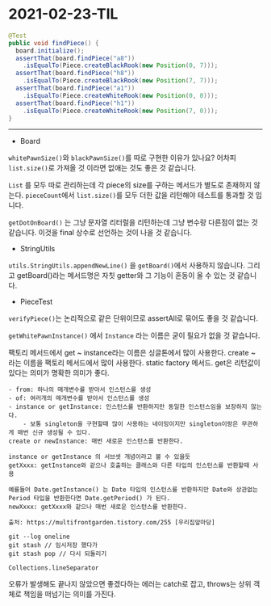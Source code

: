 # 2021-02-23-TIL

```java
@Test
public void findPiece() {
  board.initialize();
  assertThat(board.findPiece("a8"))
    .isEqualTo(Piece.createBlackRook(new Position(0, 7)));
  assertThat(board.findPiece("h8"))
    .isEqualTo(Piece.createBlackRook(new Position(7, 7)));
  assertThat(board.findPiece("a1"))
    .isEqualTo(Piece.createWhiteRook(new Position(0, 0)));
  assertThat(board.findPiece("h1"))
    .isEqualTo(Piece.createWhiteRook(new Position(7, 0)));
}
```

---

- Board

`whitePawnSize()`와 `blackPawnSize()`를 따로 구현한 이유가 있나요? 어차피 `list.size()`로 가져올 것 이라면 없애는 것도 좋은 것 같습니다.

`List` 를 모두 따로 관리하는데 각 piece의 size를 구하는 메서드가 별도로 존재하지 않는다. `pieceCount`에서 `list.size()`를 모두 더한 값을 리턴해야 테스트를 통과할 것 입니다.

`getDotOnBoard()` 는 그냥 문자열 리터럴을 리턴하는데 그냥 변수랑 다른점이 없는 것 같습니다. 이것을 final 상수로 선언하는 것이 나을 것 같습니다.

- StringUtils

`utils.StringUtils.appendNewLine()` 을 `getBoard()`에서 사용하지 않습니다. 그리고 getBoard()라는 메서드명은 자칫 getter와 그 기능이 혼동이 올 수 있는 것 같습니다.

- PieceTest

`verifyPiece()`는 논리적으로 같은 단위이므로 assertAll로 묶어도 좋을 것 같습니다.

`getWhitePawnInstance()` 에서 `Instance` 라는 이름은 굳이 필요가 없을 것 같습니다.

팩토리 메서드에서 get ~ instance라는 이름은 싱글톤에서 많이 사용한다. create ~ 라는 이름을 팩토리 메서드에서 많이 사용한다. static factory 메서드. get은 리턴값이 있다는 의미가 명확한 의미가 좋다.

```
- from: 하나의 매개변수를 받아서 인스턴스를 생성
- of: 여러개의 매개변수를 받아서 인스턴스를 생성
- instance or getInstance: 인스턴스를 반환하지만 동일한 인스턴스임을 보장하지 않는다.
	- 보통 singleton을 구현할때 많이 사용하는 네이밍이지만 singleton이랑은 무관하게 매번 신규 생성될 수 있다.
create or newInstance: 매번 새로운 인스턴스를 반환한다.

instance or getInstance 의 서브셋 개념이라고 볼 수 있을듯
getXxxx: getInstance와 같으나 호출하는 클래스와 다른 타입의 인스턴스를 반환할때 사용

예를들어 Date.getInstance() 는 Date 타입의 인스턴스를 반환하지만 Date와 상관없는 Period 타입을 반환한다면 Date.getPeriod() 가 된다.
newXxxx: getXxxx와 같으나 매번 새로운 인스턴스를 반환한다.

출처: https://multifrontgarden.tistory.com/255 [우리집앞마당]
```

```
git --log oneline
git stash // 임시저장 했다가
git stash pop // 다시 되돌리기
```

`Collections.lineSeparator` 

오류가 발생해도 끝나지 않았으면 좋겠다하는 에러는 catch로 잡고,  throws는 상위 객체로 책임을 떠넘기는 의미를 가진다.
